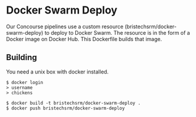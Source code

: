
Docker Swarm Deploy
===================

Our Concourse pipelines use a custom resource (bristechsrm/docker-swarm-deploy) to deploy to Docker Swarm.
The resource is in the form of a Docker image on Docker Hub.
This Dockerfile builds that image.


Building
-------------------
You need a unix box with docker installed.

```
$ docker login
> username
> chickens

$ docker build -t bristechsrm/docker-swarm-deploy .
$ docker push bristechsrm/docker-swarm-deploy
```
